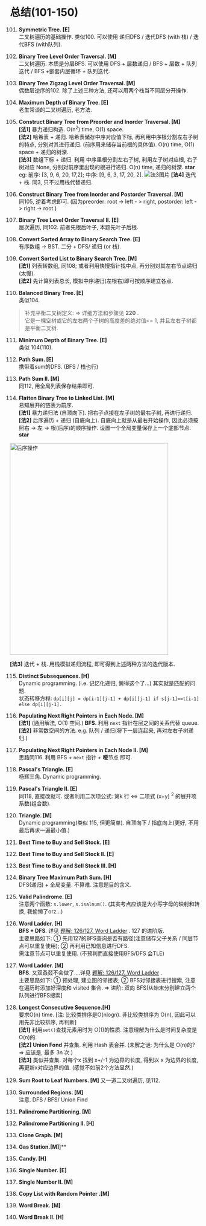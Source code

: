 # 总结(101-150)

101. **Symmetric Tree. [E]**    
二叉树遍历的基础操作. 类似100. 可以使用 递归DFS / 迭代DFS (with 栈) / 迭代BFS (with队列).

102. **Binary Tree Level Order Traversal. [M]**      
二叉树遍历. 本质是分层BFS. 可以使用 DFS + 层数递归 / BFS + 层数 + 队列迭代 / BFS +嵌套内层循环 + 队列迭代.

103. **Binary Tree Zigzag Level Order Traversal. [M]**      
偶数层逆序的102. 除了上述三种方法, 还可以用两个栈当不同层分开操作.

104. **Maximum Depth of Binary Tree. [E]**       
老生常谈的二叉树遍历, 老方法.

105. **Construct Binary Tree from Preorder and Inorder Traversal. [M]**     
  **[法1]** 暴力递归构造. O(n<sup>2</sup>) time, O(1) space.   
  **[法2]** 哈希表 + 递归. 哈希表储存中序对应值下标, 再利用中序根分割左右子树的特点,
  分别对其进行递归. (前序用来储存当前根的具体值). O(n) time, O(1) space + 递归的树深.   
  **[法3]** 数组下标 + 递归. 利用 中序里根分割左右子树, 利用左子树对应根, 右子树对应
None, 分别对前序里出现的根进行递归. O(n) time, 递归的树深. **star**      
eg: 前序: [3, 9, 6, 20, 17,2]; 中序: [9, 6, 3, 17, 20, 2].
![法3图片](https://wx3.sinaimg.cn/mw690/006qmTkdly1g8odi5nn0nj30pj0980ss.jpg)
  **[法4]** 迭代 + 栈.  同3, 只不过用栈代替递归.

106. **Construct Binary Tree from Inorder and Postorder Traversal. [M]**    
同105, 逆着考虑即可. (因为preorder: root -> left - > right, postorder: left - > right -> root.)

107. **Binary Tree Level Order Traversal II. [E]**       
层次遍历, 同102. 前者先根后叶子, 本题先叶子后根.

108. **Convert Sorted Array to Binary Search Tree. [E]**        
有序数组 -> BST. 二分 + DFS/ 递归 (or 栈).

109. **Convert Sorted List to Binary Search Tree. [M]**      
  **[法1]** 列表转数组, 同108; 或者利用快慢指针找中点, 再分别对其左右节点递归(太慢).  
  **[法2]**  先计算列表总长, 模拟中序递归(左根右)即可按顺序建立各点.  

110. **Balanced Binary Tree. [E]**       
类似104.
> 补充平衡二叉树定义:   => 详细方法和步骤见 **220** .       
它是一棵空树或它的左右两个子树的高度差的绝对值<= 1, 并且左右子树都是平衡二叉树.

111. **Minimum Depth of Binary Tree. [E]**     
类似 104(110).   

112. **Path Sum. [E]**    
携带着sum的DFS. (BFS / 栈也行)

113. **Path Sum II. [M]**    
同112,  用全局列表保存结果即可.

114. **Flatten Binary Tree to Linked List. [M]**   
易知展开的链表为前序.    
  **[法1]** 暴力递归法 (自顶向下).  把右子点接在左子树的最右子树, 再进行递归.     
  **[法2]** 后序遍历 + 递归 (自底向上).
  自底向上就是从最右开始操作, 因此必须按照右 -> 左 -> 根(后序)的顺序操作. 设置一个全局变量保存上一个底部节点.  **star**
  <img src="https://wx2.sinaimg.cn/mw690/006qmTkdly1g8r0qso6tij310o1cxqcw.jpg" width = "420" height = "560" alt="后序操作" align=center>          

  **[法3]** 迭代 + 栈. 用栈模拟递归流程, 即可得到上述两种方法的迭代版本.

115. **Distinct Subsequences. [H]**    		   
Dynamic programming. (i.e. 记忆化递归, 懒得这个了...) 其实就是匹配的问题.      
状态转移方程:
`dp[i][j] = dp[i-1][j-1] + dp[i][j-1] if s[j-1]==t[i-1] else dp[i][j-1].`  

116. **Populating Next Right Pointers in Each Node. [M]**    
  **[法1]** (通用解法, O(1) 空间.) **BFS**. 利用 `next` 指针在层之间的关系代替 queue.    
  **[法2]** 非常数空间的方法. e.g.  队列 / 递归(将下一层连起来, 再对左右子树递归.)

117. **Populating Next Right Pointers in Each Node II. [M]**        
思路同116. 利用 BFS + `next` 指针 + **哑**节点 即可.  

118. **Pascal's Triangle. [E]**    		
杨辉三角. Dynamic programming.

119. **Pascal's Triangle II. [E]**    		
同118, 直接改就可.  或者利用二次项公式:
第k 行 <=> 二项式 (x+y) <sup>2</sup> 的展开项系数(组合数).

120. **Triangle. [M]**    
Dynamic programming(类似 115, 但更简单). 自顶向下 / 指底向上(更好, 不用最后再求一遍最小值.)

121. **Best Time to Buy and Sell Stock. [E]**

122. **Best Time to Buy and Sell Stock II. [E]**

123. **Best Time to Buy and Sell Stock III. [H]**

124. **Binary Tree Maximum Path Sum. [H]**    
DFS(递归) + 全局变量. 不算难.  注意题目的含义.

125. **Valid Palindrome. [E]**     
注意两个函数: `s.lower`, `s.isalnum()`. (其实考点应该是大小写字母的映射和转换, 我偷懒了orz...)

126. **Word Ladder. [H]**     
  **BFS + DFS**. 详见  [题解: 126/127. Word Ladder](https://github.com/YawningLiu/leetcode/blob/master/word%20ladder.md) . 127 的进阶版.          
主要思路如下: ① 先用127的BFS查询是否有路径(注意储存父子关系 / 同层节点可以重复使用); ② 再利用已知信息进行DFS.   
需注意节点可以重复使用. (不预判而直接使用BFS/DFS 会TLE)

127. **Word Ladder. [M]**     
  **BFS**.  又双叒叕不会做了....详见  [题解: 126/127. Word Ladder](https://github.com/YawningLiu/leetcode/blob/master/word%20ladder.md) .         
主要思路如下: ① 预处理, 建立图的邻接表; ② BFS对邻接表进行搜索, 注意在遍历时添加好深度和 visited 集合.  => 进阶: 双向 BFS[从始末分别建立两个队列进行BFS搜索]

128. **Longest Consecutive Sequence.[H]**     
要求O(n) time. [注: 比较类排序是O(nlogn). 非比较类排序为 O(n),  因此可以用先非比较排序, 再判断]      
  **[法1]** 利用`set()`查找元素用时为 O(1)的性质. 注意理解为什么是时间复杂度是 O(n)的.      
  **[法2]** **Union Fond** 并查集.  利用 Hash 表合并. (未解之谜: 为什么是 O(n)的? => 应该是, 最多 3n 次.)    
  **[法3]** 类似并查集. 对每个x 找到 x+/-1 为边界的长度, 得到以 x 为边界的长度, 再更新x对应边界的值.  (感觉不如前2个方法显然.)

129. **Sum Root to Leaf Numbers. [M]**
又一道二叉树遍历, 见112.

130. **Surrounded Regions. [M]**    
注意.
DFS / BFS/ Union Find

131. **Palindrome Partitioning. [M]**
132. **Palindrome Partitioning II. [H]**
133. **Clone Graph. [M]**
134. **Gas Station.[M]**]**
135. **Candy. [H]**
136. **Single Number. [E]**
137. **Single Number II. [M]**
138. **Copy List with Random Pointer .[M]**
139. **Word Break. [M]**
140. **Word Break II. [H]**
